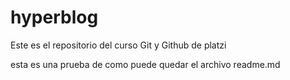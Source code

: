 # hyperblog
Este es el repositorio del curso Git y Github de platzi

esta es una prueba de como puede quedar el archivo readme.md